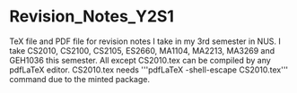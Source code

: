 # Revision_Notes_Y2S1
TeX file and PDF file for revision notes I take in my 3rd semester in NUS. 
I take CS2010, CS2100, CS2105, ES2660, MA1104, MA2213, MA3269 and GEH1036 this semester.
All except CS2010.tex can be compiled by any pdfLaTeX editor. CS2010.tex needs '''pdfLaTeX -shell-escape CS2010.tex''' command due to the minted package.
